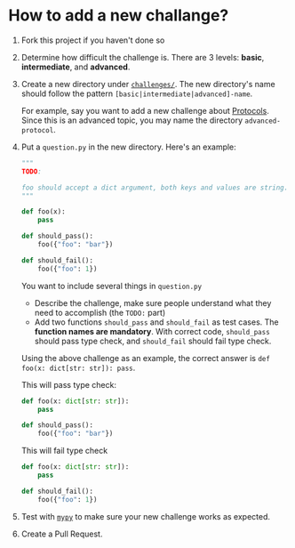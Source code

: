 # How to add a new challange?

1. Fork this project if you haven't done so

2. Determine how difficult the challenge is. There are 3 levels: **basic**, **intermediate**, and **advanced**.

3. Create a new directory under [`challenges/`](https://github.com/laike9m/Python-Type-Challenges/tree/main/challenges). The new directory's name should follow the pattern `[basic|intermediate|advanced]-name`.

   For example, say you want to add a new challenge about [Protocols](https://mypy.readthedocs.io/en/stable/protocols.html). Since this is an advanced topic, you may name the directory `advanced-protocol`.

4. Put a `question.py` in the new directory. Here's an example:
   ```python
   """
   TODO:

   foo should accept a dict argument, both keys and values are string.
   """

   def foo(x):
       pass

   def should_pass():
       foo({"foo": "bar"})

   def should_fail():
       foo({"foo": 1})
   ```

   You want to include several things in `question.py`

   - Describe the challenge, make sure people understand what they need to accomplish (the `TODO:` part)
   - Add two functions `should_pass` and `should_fail` as test cases. The **function names are mandatory**. With correct code, `should_pass` should pass type check, and `should_fail` should fail type check.

   Using the above challenge as an example, the correct answer is `def foo(x: dict[str: str]): pass`.

   This will pass type check:

   ```python
   def foo(x: dict[str: str]):
       pass

   def should_pass():
       foo({"foo": "bar"})
   ```

   This will fail type check

   ```python
   def foo(x: dict[str: str]):
       pass

   def should_fail():
       foo({"foo": 1})
   ```

5. Test with [`mypy`](https://mypy.readthedocs.io/) to make sure your new challenge works as expected.

6. Create a Pull Request.

